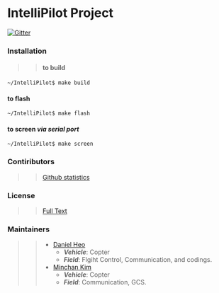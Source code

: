 # IntelliPilot Project
[![Gitter](https://badges.gitter.im/intellipilot-gitter/Lobby.svg)](https://gitter.im/intellipilot-gitter/Lobby?utm_source=badge&utm_medium=badge&utm_campaign=pr-badge)


### Installation
>>#### to build
`~/IntelliPilot$ make build`
#### to flash
`~/IntelliPilot$ make flash`
#### to screen *via serial port*
`~/IntelliPilot$ make screen`

### Contiributors
>>[Github statistics](https://github.com/DanielHeo94/IntelliPilot/graphs/contributors)

### License
>> [Full Text](https://github.com/DanielHeo94/IntelliPilot/blob/master/LICENSE)

### Maintainers
>> - [Daniel Heo](https://github.com/DanielHeo94)
>>   - ***Vehicle***: Copter
>>   - ***Field***: Flgiht Control, Communication, and codings.
>> - [Minchan Kim](https://github.com/Minchan-Kim)
>>   - ***Vehicle***: Copter
>>   - ***Field***: Communication, GCS.
